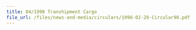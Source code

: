 ```yaml
---
title: 04/1998 Transhipment Cargo
file_url: /files/news-and-media/circulars/1998-02-28-Circular98.pdf
---
```

